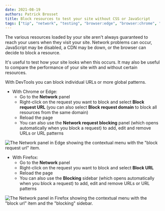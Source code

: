 ```yaml
---
date: 2021-08-19
authors: Patrick Brosset
title: Block resources to test your site without CSS or JavaScript
tags: ["tip", "network", "testing", "browser:edge", "browser:chrome", "browser:firefox"]
---
```

The various resources loaded by your site aren't always guaranteed to reach your users when they visit your site. Network problems can occur, JavaScript may be disabled, a CDN may be down, or the browser can decide to block a resource.

It's useful to test how your site looks when this occurs. It may also be useful to compare the performance of your site with and without certain resources.

With DevTools you can block individual URLs or more global patterns.

* With Chrome or Edge:
  * Go to the **Network** panel
  * Right-click on the request you want to block and select **Block request URL** (you can also select **Block request domain** to block all resources from the same domain)
  * Reload the page
  * You can also use the **Network request blocking** panel (which opens automatically when you block a request) to add, edit and remove URLs or URL patterns

![The Network panel in Edge showing the contextual menu with the "block request url" item.](../../assets/img/block-resources-1.png)

* With Firefox:
  * Go to the **Network** panel
  * Right-click on the request you want to block and select **Block URL**
  * Reload the page
  * You can also use the **Blocking** sidebar (which opens automatically when you block a request) to add, edit and remove URLs or URL patterns

![The Network panel in Firefox showing the contextual menu with the "block url" item and the "blocking" sidebar.](../../assets/img/block-resources-2.png)
